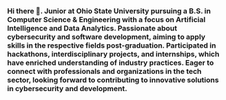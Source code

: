 ### Hi there 👋. Junior at Ohio State University pursuing a B.S. in Computer Science & Engineering with a focus on Artificial Intelligence and Data Analytics. Passionate about cybersecurity and software development, aiming to apply skills in the respective fields post-graduation. Participated in hackathons, interdisciplinary projects, and internships, which have enriched understanding of industry practices. Eager to connect with professionals and organizations in the tech sector, looking forward to contributing to innovative solutions in cybersecurity and development.

<!--
**jeevanadella/jeevanadella** is a ✨ _special_ ✨ repository because its `README.md` (this file) appears on your GitHub profile.

Here are some ideas to get you started:

- 🔭 I’m currently working on ...
- 🌱 I’m currently learning ...
- 👯 I’m looking to collaborate on ...
- 🤔 I’m looking for help with ...
- 💬 Ask me about ...
- 📫 How to reach me: ...
- 😄 Pronouns: ...
- ⚡ Fun fact: ...
-->
